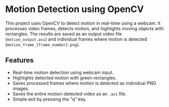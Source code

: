 # Motion Detection using OpenCV

This project uses OpenCV to detect motion in real-time using a webcam. It processes video frames, detects motion, and highlights moving objects with rectangles. The results are saved as an output video file (`motion_output.avi`) and individual frames where motion is detected (`motion_frame_{frame_number}.png`).

## Features

- Real-time motion detection using webcam input.
- Highlights detected motion with green rectangles.
- Saves processed frames where motion is detected as individual PNG images.
- Saves the entire motion-detected video as an `.avi` file.
- Simple exit by pressing the "q" key.
